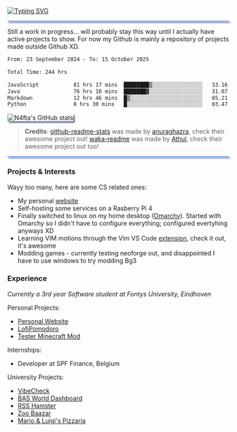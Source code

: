 [![Typing SVG](https://readme-typing-svg.demolab.com?font=Roboto+Mono&weight=800&size=22&pause=1000&color=7AA2F7&width=435&lines=Welcome!+I'm+NeoDev+%F0%9F%91%8B)](https://git.io/typing-svg)
<hr style="height:2px;background-color:#7aa2f7;box-shadow: 3px 3px 3px #565f89">

Still a work in progress... will probably stay this way until I actually have active projects to show. For now my Github is mainly a repository of projects made outside Github XD.

<!--START_SECTION:waka-->

```txt
From: 23 September 2024 - To: 15 October 2025

Total Time: 244 hrs

JavaScript           81 hrs 17 mins  ████████▒░░░░░░░░░░░░░░░░   33.16 %
Java                 76 hrs 10 mins  ███████▓░░░░░░░░░░░░░░░░░   31.07 %
Markdown             12 hrs 46 mins  █▒░░░░░░░░░░░░░░░░░░░░░░░   05.21 %
Python               8 hrs 30 mins   █░░░░░░░░░░░░░░░░░░░░░░░░   03.47 %
```

<!--END_SECTION:waka-->

<img src="https://github-readme-stats.vercel.app/api?username=n4fta&show_icons=true&theme=tokyonight" alt="N4fta's GitHub stats"  style="box-shadow: 3px 3px 3px #565f89"/>

<!---
    If you're peeking at the code, first off, hello there 👋, I do that too XD
    Second, Ik theres some unrendered HTML stuff but I edited this in Typora (markdown editor) which does render
    those awesome effects and it looks awesome so I'm keeping them.
    Have a good day snooping around!
--->

> **Credits**: [github-readme-stats](https://github.com/anuraghazra/github-readme-stats) was made by [anuraghazra](https://github.com/athul/), check their awesome project out! [waka-readme](https://github.com/athul/waka-readme?tab=readme-ov-file) was made by [Athul](https://github.com/athul/), check their awesome project out too!

<hr style="height:2px;background-color:#7aa2f7;box-shadow: 3px 3px 3px #565f89">

### Projects & Interests
Wayy too many, here are some CS related ones:
- My personal [website](https://neo-dev.org)
- Self-hosting some services on a Rasberry Pi 4
- Finally switched to linux on my home desktop ([Omarchy](https://github.com/basecamp/omarchy)). Started with Omarchy so I didn't have to configure everything; configured evertyhing anyways XD
- Learning VIM motions through the Vim VS Code [extension](https://marketplace.visualstudio.com/items?itemName=vscodevim.vim), check it out, it's awesome
- Modding games - currently testing neoforge out, and disappointed I have to use windows to try modding Bg3

### Experience

*Currently a 3rd year Software student at Fontys University, Eindhoven*

Personal Projects:

- [Personal Website](https://github.com/N4fta/neo-dev.org)
- [LofiPomodoro](https://github.com/N4fta/Lofi-Pomodoro)
- [Tester Minecraft Mod](https://github.com/N4fta/Banana-Sushi)

Internships:
- Developer at SPF Finance, Belgium

University Projects:
- [VibeCheck](https://github.com/N4fta/VibeCheck)
- [BAS World Dashboard](https://github.com/N4fta/BAS-World-Dashboard)
- [RSS Hamster](https://github.com/N4fta/RSS-Hamster)
- [Zoo Baazar](https://github.com/N4fta/ZooBaazar)
- [Mario & Luigi's Pizzaria](https://github.com/N4fta/Mario-Luigis-Pizzaria)
